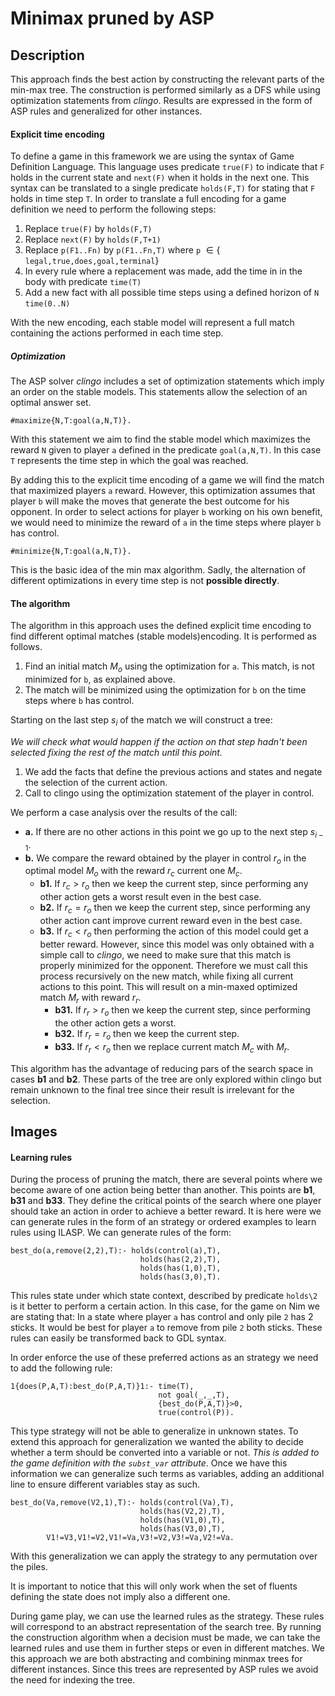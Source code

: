 # Minimax pruned by ASP

## Description

This approach finds the best action by constructing the relevant parts of the min-max tree. The construction is performed similarly as a DFS while using optimization statements from *clingo*. Results are expressed in the form of ASP rules and generalized for other instances.

#### Explicit time encoding

To define a game in this framework we are using the syntax of Game Definition Language. This language uses predicate `true(F)` to indicate that `F`  holds in the current state and `next(F)` when it holds in the next one. This syntax can be translated to a single predicate `holds(F,T)` for stating that `F` holds in time step `T`. In order to translate a full encoding for a game definition we need to perform the following steps:

1. Replace `true(F)` by `holds(F,T)`
2. Replace `next(F)` by `holds(F,T+1)`
3. Replace `p(F1..Fn)` by `p(F1..Fn,T)` where `p` $\in \{$ ``legal,true,does,goal,terminal``$\}$
4. In every rule where a replacement was made, add the time in in the body with predicate `time(T)`
5. Add a new fact with all possible time steps using a defined horizon of `N` `time(0..N)`

With the new encoding, each stable model will represent a full match containing the actions performed in each time step.

##### Optimization

The ASP solver *clingo* includes a set of optimization statements which imply an order on the stable models. This statements allow the selection of an optimal answer set. 

`#maximize{N,T:goal(a,N,T)}.` 

With this statement we aim to find the stable model which maximizes the reward `N` given to player `a` defined in the predicate `goal(a,N,T)`. In this case `T` represents the time step in which the goal was reached.

By adding this to the explicit time encoding of a game we will find the match that maximized players `a` reward. However, this optimization assumes that player `b` will make the moves that generate the best outcome for his opponent. In order to select actions for player `b` working on his own benefit, we would need to minimize the reward of `a` in the time steps where player `b` has control.

`#minimize{N,T:goal(a,N,T)}.` 

 This is the basic idea of the min max algorithm. Sadly, the alternation of different optimizations in every time step is not **possible directly**. 

#### The algorithm

The algorithm in this approach uses the defined explicit time encoding to find different optimal matches (stable models)encoding. It is performed as follows.

1. Find an initial match $M_o$ using the optimization for `a`. This match, is not minimized for `b`, as explained above. 
2. The match will be minimized using the optimization for `b` on the time steps where `b` has control.

Starting on the last step $s_i$ of the match we will construct a tree:
    
*We will check what would happen if the action on that step hadn't been selected fixing the rest of the match until this point.*
  1. We add the facts that define the previous actions and states and negate the selection of the current action.
  2. Call to clingo using the optimization statement of the player in control.

We perform a case analysis over the results of the call:

   - **a.** If there are no other actions in this point we go up to the next step $s_{i-1}$.
   - **b.** We compare the reward obtained by the player in control $r_o$ in the optimal model $M_o$ with the reward $r_c$ current one $M_c$.
     - **b1.** If $r_c > r_o$ then we keep the current step, since performing any other action gets a worst result even in the best case. 
     - **b2.** If $r_c = r_o$ then we keep the current step, since performing any other action cant improve current reward even in the best case. 
     - **b3.** If $r_c < r_o$ then performing the action of this model could get a better reward. However, since this model was only obtained with a simple call to *clingo*, we need to make sure that this match is properly minimized for the opponent. Therefore we must call this process recursively on the new match, while fixing all current actions to this point. This will result on a min-maxed optimized match $M_r$ with reward $r_{r}$.
        - **b31.** If $r_r > r_o$ then we keep the current step, since performing the other action gets a worst. 
       - **b32.** If $r_r = r_o$ then we keep the current step.
       - **b33.** If $r_r < r_o$ then we replace current  match $M_c$ with $M_r$.
  

This algorithm has the advantage of reducing pars of the search space in cases **b1** and **b2**. These parts of the tree are only explored within clingo but remain unknown to the final tree since their result is irrelevant for the selection.

## Images

#### Learning rules

During the process of pruning the match, there are several points where we become aware of one action being better than another. This points are **b1**, **b31** and **b33**. They define the critical points of the search where one player should take an action in order to achieve a better reward. It is here were we can generate rules in the form of an strategy or ordered examples to learn rules using ILASP. We can generate rules of the form:

```
best_do(a,remove(2,2),T):- holds(control(a),T),
                             holds(has(2,2),T),
                             holds(has(1,0),T), 
                             holds(has(3,0),T).
```

This rules state under which state context, described by predicate `holds\2` is it better to perform a certain action. In this case, for the game on Nim we are stating that: In a state where player `a` has control and only pile `2` has 2 sticks. It would be best for player `a` to remove from pile `2` both sticks. These rules can easily be transformed back to GDL syntax.

In order enforce the use of these preferred actions as an strategy we need to add the following rule:

```
1{does(P,A,T):best_do(P,A,T)}1:- time(T),
                                 not goal(_,_,T),
                                 {best_do(P,A,T)}>0,
                                 true(control(P)).
```

This type strategy will not be able to generalize in unknown states. To extend this approach for generalization we wanted the ability to decide whether a term should be converted into a variable or not. *This is added to the game definition with the `subst_var` attribute*. Once we have this information we can generalize such terms as variables, adding an additional line to ensure different variables stay as such.

```
best_do(Va,remove(V2,1),T):- holds(control(Va),T),
                             holds(has(V2,2),T),
                             holds(has(V1,0),T), 
                             holds(has(V3,0),T),
        V1!=V3,V1!=V2,V1!=Va,V3!=V2,V3!=Va,V2!=Va.
```

With this generalization we can apply the strategy to any permutation over the piles.

It is important to notice that this will only work when the set of fluents defining the state does not imply also a different one.

During game play, we can use the learned rules as the strategy. These rules will correspond to an abstract representation of the search tree. By running the construction algorithm when a decision must be made, we can take the learned rules and use them in further steps or even in different matches. We this approach we are both abstracting and combining minmax trees for different instances. Since this trees are represented by ASP rules we avoid the need for indexing the tree.


